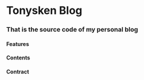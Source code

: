 # Tonysken Blog

### That is the source code of my personal blog

#### Features

#### Contents
    
#### Contract